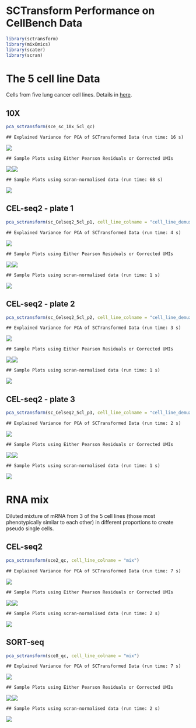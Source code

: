 SCTransform Performance on CellBench Data
================

``` r
library(sctransform)
library(mixOmics) 
library(scater)
library(scran)
```

# The 5 cell line Data

Cells from five lung cancer cell lines. Details in
[here](https://github.com/LuyiTian/CellBench_data).

## 10X

``` r
pca_sctransform(sce_sc_10x_5cl_qc)
```

    ## Explained Variance for PCA of SCTransformed Data (run time: 16 s)

![](SCTranform_files/figure-gfm/unnamed-chunk-5-1.png)<!-- -->

    ## Sample Plots using Either Pearson Residuals or Corrected UMIs

![](SCTranform_files/figure-gfm/unnamed-chunk-5-2.png)<!-- -->![](SCTranform_files/figure-gfm/unnamed-chunk-5-3.png)<!-- -->

    ## Sample Plots using scran-normalised data (run time: 68 s)

![](SCTranform_files/figure-gfm/unnamed-chunk-5-4.png)<!-- -->

## CEL-seq2 - plate 1

``` r
pca_sctransform(sc_Celseq2_5cl_p1, cell_line_colname = "cell_line_demuxlet")
```

    ## Explained Variance for PCA of SCTransformed Data (run time: 4 s)

![](SCTranform_files/figure-gfm/unnamed-chunk-6-1.png)<!-- -->

    ## Sample Plots using Either Pearson Residuals or Corrected UMIs

![](SCTranform_files/figure-gfm/unnamed-chunk-6-2.png)<!-- -->![](SCTranform_files/figure-gfm/unnamed-chunk-6-3.png)<!-- -->

    ## Sample Plots using scran-normalised data (run time: 1 s)

![](SCTranform_files/figure-gfm/unnamed-chunk-6-4.png)<!-- -->

## CEL-seq2 - plate 2

``` r
pca_sctransform(sc_Celseq2_5cl_p2, cell_line_colname = "cell_line_demuxlet")
```

    ## Explained Variance for PCA of SCTransformed Data (run time: 3 s)

![](SCTranform_files/figure-gfm/unnamed-chunk-7-1.png)<!-- -->

    ## Sample Plots using Either Pearson Residuals or Corrected UMIs

![](SCTranform_files/figure-gfm/unnamed-chunk-7-2.png)<!-- -->![](SCTranform_files/figure-gfm/unnamed-chunk-7-3.png)<!-- -->

    ## Sample Plots using scran-normalised data (run time: 1 s)

![](SCTranform_files/figure-gfm/unnamed-chunk-7-4.png)<!-- -->

## CEL-seq2 - plate 3

``` r
pca_sctransform(sc_Celseq2_5cl_p3, cell_line_colname = "cell_line_demuxlet")
```

    ## Explained Variance for PCA of SCTransformed Data (run time: 2 s)

![](SCTranform_files/figure-gfm/unnamed-chunk-8-1.png)<!-- -->

    ## Sample Plots using Either Pearson Residuals or Corrected UMIs

![](SCTranform_files/figure-gfm/unnamed-chunk-8-2.png)<!-- -->![](SCTranform_files/figure-gfm/unnamed-chunk-8-3.png)<!-- -->

    ## Sample Plots using scran-normalised data (run time: 1 s)

![](SCTranform_files/figure-gfm/unnamed-chunk-8-4.png)<!-- -->

# RNA mix

Diluted mixture of mRNA from 3 of the 5 cell lines (those most
phenotypically similar to each other) in different proportions to create
pseudo single
cells.

## CEL-seq2

``` r
pca_sctransform(sce2_qc, cell_line_colname = "mix")
```

    ## Explained Variance for PCA of SCTransformed Data (run time: 7 s)

![](SCTranform_files/figure-gfm/unnamed-chunk-9-1.png)<!-- -->

    ## Sample Plots using Either Pearson Residuals or Corrected UMIs

![](SCTranform_files/figure-gfm/unnamed-chunk-9-2.png)<!-- -->![](SCTranform_files/figure-gfm/unnamed-chunk-9-3.png)<!-- -->

    ## Sample Plots using scran-normalised data (run time: 2 s)

![](SCTranform_files/figure-gfm/unnamed-chunk-9-4.png)<!-- -->

## SORT-seq

``` r
pca_sctransform(sce8_qc, cell_line_colname = "mix")
```

    ## Explained Variance for PCA of SCTransformed Data (run time: 7 s)

![](SCTranform_files/figure-gfm/unnamed-chunk-10-1.png)<!-- -->

    ## Sample Plots using Either Pearson Residuals or Corrected UMIs

![](SCTranform_files/figure-gfm/unnamed-chunk-10-2.png)<!-- -->![](SCTranform_files/figure-gfm/unnamed-chunk-10-3.png)<!-- -->

    ## Sample Plots using scran-normalised data (run time: 2 s)

![](SCTranform_files/figure-gfm/unnamed-chunk-10-4.png)<!-- -->

